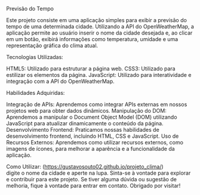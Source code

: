 Previsão do Tempo

Este projeto consiste em uma aplicação simples para exibir a previsão do tempo de uma determinada cidade. Utilizando a API do OpenWeatherMap, a aplicação permite ao usuário inserir o nome da cidade desejada e, ao clicar em um botão, exibirá informações como temperatura, umidade e uma representação gráfica do clima atual.

Tecnologias Utilizadas:

HTML5: Utilizado para estruturar a página web.
CSS3: Utilizado para estilizar os elementos da página.
JavaScript: Utilizado para interatividade e integração com a API do OpenWeatherMap.

Habilidades Adquiridas:

Integração de APIs: Aprendemos como integrar APIs externas em nossos projetos web para obter dados dinâmicos.
Manipulação do DOM: Aprendemos a manipular o Document Object Model (DOM) utilizando JavaScript para atualizar dinamicamente o conteúdo da página.
Desenvolvimento Frontend: Praticamos nossas habilidades de desenvolvimento frontend, incluindo HTML, CSS e JavaScript.
Uso de Recursos Externos: Aprendemos como utilizar recursos externos, como imagens de ícones, para melhorar a aparência e a funcionalidade da aplicação.

Como Utilizar:
(https://gustavosouto02.github.io/projeto_clima/)<br>
digite o nome da cidade e aperte na lupa.
Sinta-se à vontade para explorar e contribuir para este projeto. Se tiver alguma dúvida ou sugestão de melhoria, fique à vontade para entrar em contato. Obrigado por visitar!
